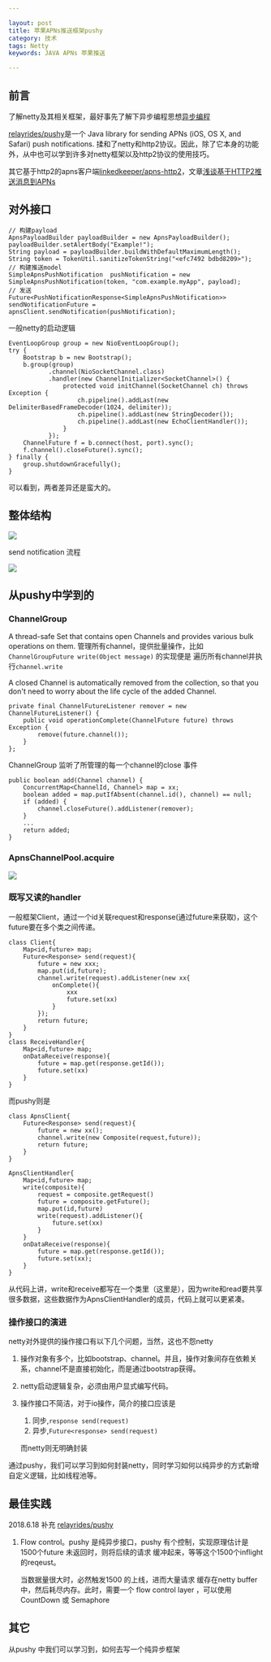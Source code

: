 ```yaml
---

layout: post
title: 苹果APNs推送框架pushy
category: 技术
tags: Netty
keywords: JAVA APNs 苹果推送

---
```


## 前言

了解netty及其相关框架，最好事先了解下异步编程思想[异步编程](http://qiankunli.github.io/2017/05/16/async_servlet.html)

[relayrides/pushy](https://github.com/relayrides/pushy)是一个 Java library for sending APNs (iOS, OS X, and Safari) push notifications. 揉和了netty和http2协议。因此，除了它本身的功能外，从中也可以学到许多对netty框架以及http2协议的使用技巧。

其它基于http2的apns客户端[linkedkeeper/apns-http2](https://github.com/linkedkeeper/apns-http2)，文章[浅谈基于HTTP2推送消息到APNs](http://www.linkedkeeper.com/detail/blog.action?bid=167)

## 对外接口

    // 构建payload
    ApnsPayloadBuilder payloadBuilder = new ApnsPayloadBuilder();
    payloadBuilder.setAlertBody("Example!");
    String payload = payloadBuilder.buildWithDefaultMaximumLength();
    String token = TokenUtil.sanitizeTokenString("<efc7492 bdbd8209>");
    // 构建推送model
    SimpleApnsPushNotification  pushNotification = new SimpleApnsPushNotification(token, "com.example.myApp", payload);
    // 发送
	Future<PushNotificationResponse<SimpleApnsPushNotification>> sendNotificationFuture = apnsClient.sendNotification(pushNotification);

一般netty的启动逻辑

	EventLoopGroup group = new NioEventLoopGroup();
    try {
       	Bootstrap b = new Bootstrap();
       	b.group(group)
               .channel(NioSocketChannel.class)
               .handler(new ChannelInitializer<SocketChannel>() {
                   protected void initChannel(SocketChannel ch) throws Exception {
                       ch.pipeline().addLast(new DelimiterBasedFrameDecoder(1024, delimiter));
                       ch.pipeline().addLast(new StringDecoder());
                       ch.pipeline().addLast(new EchoClientHandler());
                   }
               });
       	ChannelFuture f = b.connect(host, port).sync();
       	f.channel().closeFuture().sync();
   	} finally {
        group.shutdownGracefully();
   	}

可以看到，两者差异还是蛮大的。

## 整体结构

![](/public/upload/netty/pushy_object.png)

send notification 流程

![](/public/upload/netty/pushy_send_notification.png)

## 从pushy中学到的

### ChannelGroup

A thread-safe  Set that contains open Channels and provides various bulk operations on them. 管理所有channel，提供批量操作，比如`ChannelGroupFuture write(Object message)` 的实现便是 遍历所有channel并执行`channel.write`

A closed Channel is automatically removed from the collection, so that you don't need to worry about the life cycle of the added Channel. 

    private final ChannelFutureListener remover = new ChannelFutureListener() {
        public void operationComplete(ChannelFuture future) throws Exception {
            remove(future.channel());
        }
    };

ChannelGroup 监听了所管理的每一个channel的close 事件

    public boolean add(Channel channel) {
        ConcurrentMap<ChannelId, Channel> map = xx;
        boolean added = map.putIfAbsent(channel.id(), channel) == null;
        if (added) {
            channel.closeFuture().addListener(remover);
        }
        ...
        return added;
    }

### ApnsChannelPool.acquire

![](/public/upload/netty/pushy_acquire_channel.png)

### 既写又读的handler

一般框架Client，通过一个id关联request和response(通过future来获取)，这个future要在多个类之间传递。

	class Client{
		Map<id,future> map;
		Future<Response> send(request){
			future = new xxx;
			map.put(id,future);
			channel.write(request).addListener(new xx{
				onComplete(){
					xxx
					future.set(xx)
				}
			});
			return future;
		}
	}
	class ReceiveHandler{
		Map<id,future> map;
		onDataReceive(response){
			future = map.get(response.getId());
			future.set(xx)
		}
	}
	
而pushy则是

	class ApnsClient{
		Future<Response> send(request){
			future = new xx();
			channel.write(new Composite(request,future));
			return future;
		}
	}
	
	ApnsClientHandler{
		Map<id,future> map;
		write(composite){
			request = composite.getRequest()
			future = composite.getFuture();
			map.put(id,future)
			write(request).addListener(){
				future.set(xx)
			}
		}
		onDataReceive(response){
			future = map.get(response.getId());
			future.set(xx);
		}
	}
	
从代码上讲，write和receive都写在一个类里（这里是），因为write和read要共享很多数据，这些数据作为ApnsClientHandler的成员，代码上就可以更紧凑。

### 操作接口的演进

netty对外提供的操作接口有以下几个问题，当然，这也不怨netty

1. 操作对象有多个，比如bootstrap、channel。并且，操作对象间存在依赖关系，channel不是直接初始化，而是通过bootstrap获得。
2. netty启动逻辑复杂，必须由用户显式编写代码。
3. 操作接口不简洁，对于io操作，简介的接口应该是

	1. 同步,`response send(request)`
	2. 异步,`Future<response> send(request)`

	而netty则无明确封装
	
通过pushy，我们可以学习到如何封装netty，同时学习如何以纯异步的方式新增自定义逻辑，比如线程池等。

## 最佳实践

2018.6.18 补充 [relayrides/pushy](https://github.com/relayrides/pushy/wiki/Best-practices)

1. Flow control。pushy 是纯异步接口，pushy 有个控制，实现原理估计是1500个future 未返回时，则将后续的请求 缓冲起来，等等这个1500个inflight 的reqeust。

	当数据量很大时，必然触发1500 的上线，进而大量请求 缓存在netty buffer 中，然后耗尽内存。此时，需要一个 flow control layer ，可以使用CountDown 或 Semaphore
	


## 其它

从pushy 中我们可以学习到，如何去写一个纯异步框架